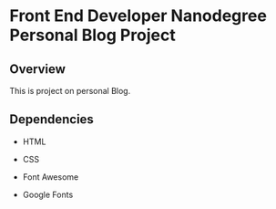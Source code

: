 # Front End Developer Nanodegree Personal Blog Project

## Overview

This is project on personal Blog.

## Dependencies

* HTML

* CSS

* Font Awesome

* Google Fonts
